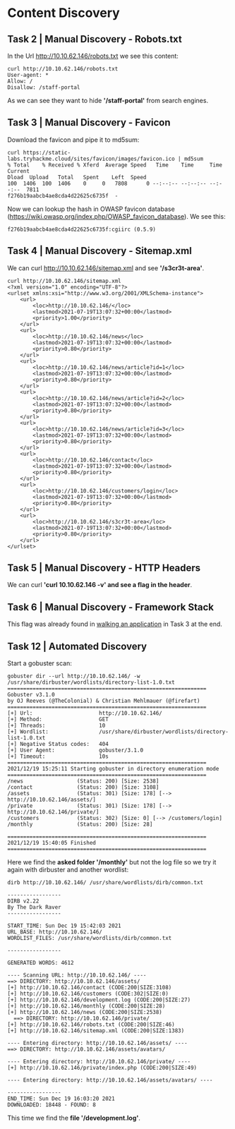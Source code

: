 # Content Discovery

## Task 2 | Manual Discovery - Robots.txt

In the Url http://10.10.62.146/robots.txt we see this content:

    curl http://10.10.62.146/robots.txt
    User-agent: *
    Allow: /
    Disallow: /staff-portal

As we can see they want to hide **'/staff-portal'** from search engines.

## Task 3 | Manual Discovery - Favicon

Download the favicon and pipe it to md5sum:

    curl https://static-labs.tryhackme.cloud/sites/favicon/images/favicon.ico | md5sum
    % Total    % Received % Xferd  Average Speed   Time    Time     Time  Current
    Dload  Upload   Total   Spent    Left  Speed
    100  1406  100  1406    0     0   7808      0 --:--:-- --:--:-- --:--:--  7811
    f276b19aabcb4ae8cda4d22625c6735f  -

Now we can lookup the hash in OWASP favicon database (https://wiki.owasp.org/index.php/OWASP_favicon_database).
We see this:

    f276b19aabcb4ae8cda4d22625c6735f:cgiirc (0.5.9)

## Task 4 | Manual Discovery - Sitemap.xml

We can curl http://10.10.62.146/sitemap.xml and see **'/s3cr3t-area'**.

    curl http://10.10.62.146/sitemap.xml
    <?xml version="1.0" encoding="UTF-8"?>
    <urlset xmlns:xsi="http://www.w3.org/2001/XMLSchema-instance">
        <url>
            <loc>http://10.10.62.146/</loc>
            <lastmod>2021-07-19T13:07:32+00:00</lastmod>
            <priority>1.00</priority>
        </url>
        <url>
            <loc>http://10.10.62.146/news</loc>
            <lastmod>2021-07-19T13:07:32+00:00</lastmod>
            <priority>0.80</priority>
        </url>
        <url>
            <loc>http://10.10.62.146/news/article?id=1</loc>
            <lastmod>2021-07-19T13:07:32+00:00</lastmod>
            <priority>0.80</priority>
        </url>
        <url>
            <loc>http://10.10.62.146/news/article?id=2</loc>
            <lastmod>2021-07-19T13:07:32+00:00</lastmod>
            <priority>0.80</priority>
        </url>
        <url>
            <loc>http://10.10.62.146/news/article?id=3</loc>
            <lastmod>2021-07-19T13:07:32+00:00</lastmod>
            <priority>0.80</priority>
        </url>
        <url>
            <loc>http://10.10.62.146/contact</loc>
            <lastmod>2021-07-19T13:07:32+00:00</lastmod>
            <priority>0.80</priority>
        </url>
        <url>
            <loc>http://10.10.62.146/customers/login</loc>
            <lastmod>2021-07-19T13:07:32+00:00</lastmod>
            <priority>0.80</priority>
        </url>
        <url>
            <loc>http://10.10.62.146/s3cr3t-area</loc>
            <lastmod>2021-07-19T13:07:32+00:00</lastmod>
            <priority>0.80</priority>
        </url>
    </urlset>

## Task 5 | Manual Discovery - HTTP Headers

We can curl **'curl 10.10.62.146 -v' and see a flag in the header**.

## Task 6 | Manual Discovery - Framework Stack

This flag was already found in [walking an application](../walking-an-application/walking-an-application.md) in Task 3 at the end.

## Task 12 | Automated Discovery

Start a gobuster scan:

    gobuster dir --url http://10.10.62.146/ -w /usr/share/dirbuster/wordlists/directory-list-1.0.txt
    ===============================================================
    Gobuster v3.1.0
    by OJ Reeves (@TheColonial) & Christian Mehlmauer (@firefart)
    ===============================================================
    [+] Url:                     http://10.10.62.146/
    [+] Method:                  GET
    [+] Threads:                 10
    [+] Wordlist:                /usr/share/dirbuster/wordlists/directory-list-1.0.txt
    [+] Negative Status codes:   404
    [+] User Agent:              gobuster/3.1.0
    [+] Timeout:                 10s
    ===============================================================
    2021/12/19 15:25:11 Starting gobuster in directory enumeration mode
    ===============================================================
    /news                 (Status: 200) [Size: 2538]
    /contact              (Status: 200) [Size: 3108]
    /assets               (Status: 301) [Size: 178] [--> http://10.10.62.146/assets/]
    /private              (Status: 301) [Size: 178] [--> http://10.10.62.146/private/]
    /customers            (Status: 302) [Size: 0] [--> /customers/login]
    /monthly              (Status: 200) [Size: 28]
    
    ===============================================================
    2021/12/19 15:40:05 Finished
    ===============================================================

Here we find the **asked folder '/monthly'** but not the log file so we try it again with dirbuster and another wordlist:

    dirb http://10.10.62.146/ /usr/share/wordlists/dirb/common.txt
    
    -----------------
    DIRB v2.22
    By The Dark Raver
    -----------------
    
    START_TIME: Sun Dec 19 15:42:03 2021
    URL_BASE: http://10.10.62.146/
    WORDLIST_FILES: /usr/share/wordlists/dirb/common.txt
    
    -----------------
    
    GENERATED WORDS: 4612

    ---- Scanning URL: http://10.10.62.146/ ----
    ==> DIRECTORY: http://10.10.62.146/assets/
    [+] http://10.10.62.146/contact (CODE:200|SIZE:3108)
    [+] http://10.10.62.146/customers (CODE:302|SIZE:0)
    [+] http://10.10.62.146/development.log (CODE:200|SIZE:27)
    [+] http://10.10.62.146/monthly (CODE:200|SIZE:28)
    [+] http://10.10.62.146/news (CODE:200|SIZE:2538)
      ==> DIRECTORY: http://10.10.62.146/private/
    [+] http://10.10.62.146/robots.txt (CODE:200|SIZE:46)
    [+] http://10.10.62.146/sitemap.xml (CODE:200|SIZE:1383)
    
    ---- Entering directory: http://10.10.62.146/assets/ ----
    ==> DIRECTORY: http://10.10.62.146/assets/avatars/
    
    ---- Entering directory: http://10.10.62.146/private/ ----
    [+] http://10.10.62.146/private/index.php (CODE:200|SIZE:49)
    
    ---- Entering directory: http://10.10.62.146/assets/avatars/ ----
    
    -----------------
    END_TIME: Sun Dec 19 16:03:20 2021
    DOWNLOADED: 18448 - FOUND: 8

This time we find the **file '/development.log'**.